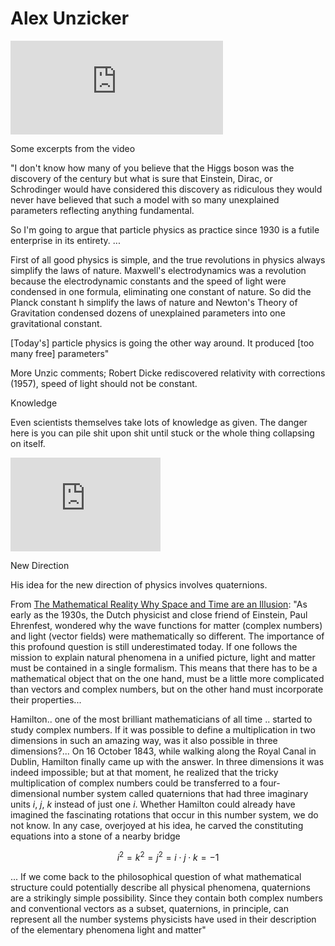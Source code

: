 # Alex Unzicker

<iframe width="340"  src="https://www.youtube.com/embed/0NOaYu-AxsI" frameborder="0" allow="accelerometer; autoplay; clipboard-write; encrypted-media; gyroscope; picture-in-picture" allowfullscreen></iframe>

Some excerpts from the video

"I don't know how many of you believe that the Higgs boson was the
discovery of the century but what is sure that Einstein, Dirac, or
Schrodinger would have considered this discovery as ridiculous they
would never have believed that such a model with so many unexplained
parameters reflecting anything fundamental.

So I'm going to argue that particle physics as practice since 1930 is
a futile enterprise in its entirety. ...

First of all good physics is simple, and the true revolutions in
physics always simplify the laws of nature. Maxwell's electrodynamics
was a revolution because the electrodynamic constants and the speed of
light were condensed in one formula, eliminating one constant of
nature.  So did the Planck constant h simplify the laws of nature and
Newton's Theory of Gravitation condensed dozens of unexplained
parameters into one gravitational constant.

[Today's] particle physics is going the other way around. It produced
[too many free] parameters"

More Unzic comments; Robert Dicke rediscovered relativity with
corrections (1957), speed of light should not be constant.

Knowledge

Even scientists themselves take lots of knowledge as given. The danger
here is you can pile shit upon shit until stuck or the whole thing
collapsing on itself.

<iframe width="240"  src="https://www.youtube.com/embed/eREDoqCD4Ps?start=5211&end=5379" frameborder="0" allow="accelerometer; autoplay; clipboard-write; encrypted-media; gyroscope; picture-in-picture" allowfullscreen></iframe>

<a name='quaternions'/>

New Direction

His idea for the new direction of physics involves quaternions.

From [The Mathematical Reality Why Space and Time are an Illusion](https://www.amazon.com/Mathematical-Reality-Space-Time-Illusion/dp/B0849ZXQB1):
"As early as the 1930s, the Dutch physicist and close friend of
Einstein, Paul Ehrenfest, wondered why the wave functions for matter
(complex numbers) and light (vector fields) were mathematically so
different. The importance of this profound question is still
underestimated today. If one follows the mission to explain natural
phenomena in a unified picture, light and matter must be contained in
a single formalism. This means that there has to be a mathematical
object that on the one hand, must be a little more complicated than
vectors and complex numbers, but on the other hand must incorporate
their properties...

Hamilton..  one of the most brilliant mathematicians of all time
.. started to study complex numbers. If it was possible to define a
multiplication in two dimensions in such an amazing way, was it also
possible in three dimensions?... On 16 October 1843, while walking
along the Royal Canal in Dublin, Hamilton finally came up with the
answer. In three dimensions it was indeed impossible; but at that
moment, he realized that the tricky multiplication of complex numbers
could be transferred to a four-dimensional number system called
quaternions that had three imaginary units $i$, $j$, $k$ instead of
just one $i$. Whether Hamilton could already have imagined the
fascinating rotations that occur in this number system, we do not
know. In any case, overjoyed at his idea, he carved the constituting
equations into a stone of a nearby bridge

$$
i^2 = k^2 = j^2 = i \cdot j \cdot k = -1
$$

... If we come back to the philosophical question of what mathematical
structure could potentially describe all physical phenomena,
quaternions are a strikingly simple possibility. Since they contain
both complex numbers and conventional vectors as a subset,
quaternions, in principle, can represent all the number systems
physicists have used in their description of the elementary phenomena
light and matter"


